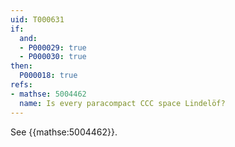 ```yaml
---
uid: T000631
if:
  and:
  - P000029: true
  - P000030: true
then:
  P000018: true
refs:
- mathse: 5004462
  name: Is every paracompact CCC space Lindelöf?
---
```


See {{mathse:5004462}}.
